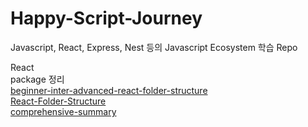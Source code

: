 # Happy-Script-Journey
Javascript, React, Express, Nest 등의 Javascript Ecosystem 학습 Repo

React  
package 정리  
[beginner-inter-advanced-react-folder-structure](https://github.com/WebDevSimplified/react-folder-structure)  
[React-Folder-Structure](https://github.com/duthanhduoc/React-Folder-Structure)  
[comprehensive-summary](https://github.com/kudos-dude/react-best-practices)
